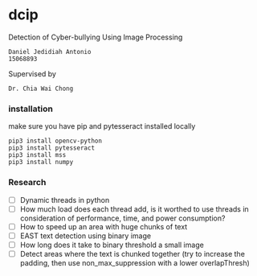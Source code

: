 # dcip
Detection of Cyber-bullying Using Image Processing


```
Daniel Jedidiah Antonio
15068893
```
Supervised by
```
Dr. Chia Wai Chong
```

### installation
make sure you have pip and pytesseract installed locally
```
pip3 install opencv-python
pip3 install pytesseract
pip3 install mss
pip3 install numpy
```

### Research
- [ ] Dynamic threads in python
- [ ] How much load does each thread add, is it worthed to use threads in consideration of performance, time, and power consumption?
- [ ] How to speed up an area with huge chunks of text
- [ ] EAST text detection using binary image
- [ ] How long does it take to binary threshold a small image
- [ ] Detect areas where the text is chunked together (try to increase the padding, then use non_max_suppression with a lower overlapThresh)